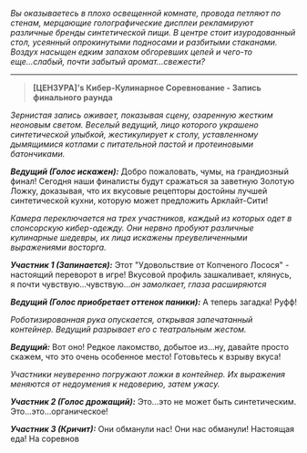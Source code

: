 _Вы оказываетесь в плохо освещенной комнате, провода петляют по стенам, мерцающие голографические дисплеи рекламируют различные бренды синтетической пищи. В центре стоит изуродованный стол, усеянный опрокинутыми подносами и разбитыми стаканами. Воздух насыщен едким запахом обгоревших цепей и чего-то еще...слабый, почти забытый аромат...свежести?_

---

> **[ЦЕНЗУРА]’s Кибер-Кулинарное Соревнование - Запись финального раунда**

_Зернистая запись оживает, показывая сцену, озаренную жестким неоновым светом. Веселый ведущий, лицо которого украшено синтетической улыбкой, жестикулирует к столу, уставленному дымящимися котлами с питательной пастой и протеиновыми батончиками._

**_Ведущий (Голос искажен):_** Добро пожаловать, чумы, на грандиозный финал! Сегодня наши финалисты будут сражаться за заветную Золотую Ложку, доказывая, что их вкусовые рецепторы достойны лучшей синтетической кухни, которую может предложить Арклайт-Сити!

_Камера переключается на трех участников, каждый из которых одет в спонсорскую кибер-одежду. Они нервно пробуют различные кулинарные шедевры, их лица искажены преувеличенными выражениями восторга._

**_Участник 1 (Запинается):_** Этот "Удовольствие от Копченого Лосося" - настоящий переворот в игре! Вкусовой профиль зашкаливает, клянусь, я почти чувствую...чувствую..._он замолкает, глаза расширяются_

**_Ведущий (Голос приобретает оттенок паники):_** А теперь загадка! Руфф!

_Роботизированная рука опускается, открывая запечатанный контейнер. Ведущий разрывает его с театральным жестом._

**_Ведущий:_** Вот оно! Редкое лакомство, добытое из...ну, давайте просто скажем, что это очень особенное место! Готовьтесь к взрыву вкуса!

_Участники неуверенно погружают ложки в контейнер. Их выражения меняются от недоумения к недоверию, затем ужасу._

**_Участник 2 (Голос дрожащий):_** Это...это не может быть синтетическим. Это...это...органическое!

**_Участник 3 (Кричит):_** Они обманули нас! Они нас обманули! Настоящая еда! На соревнов
